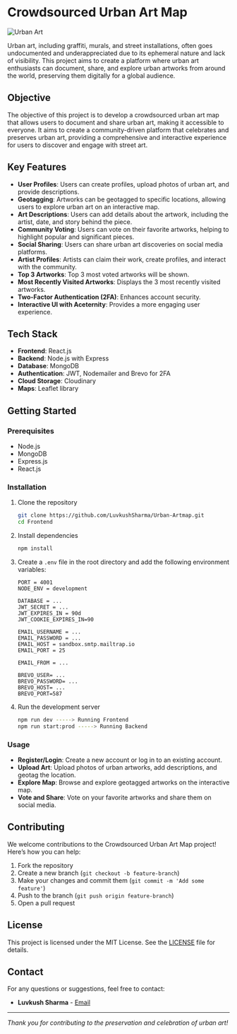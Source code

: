 # Crowdsourced Urban Art Map

![Urban Art](https://res.cloudinary.com/dx2vel6vy/image/upload/v1721455274/nhj7wc5hrqxlxfpr1lko.jpg)

Urban art, including graffiti, murals, and street installations, often goes undocumented and underappreciated due to its ephemeral nature and lack of visibility. This project aims to create a platform where urban art enthusiasts can document, share, and explore urban artworks from around the world, preserving them digitally for a global audience.

## Objective

The objective of this project is to develop a crowdsourced urban art map that allows users to document and share urban art, making it accessible to everyone. It aims to create a community-driven platform that celebrates and preserves urban art, providing a comprehensive and interactive experience for users to discover and engage with street art.

## Key Features

- **User Profiles**: Users can create profiles, upload photos of urban art, and provide descriptions.
- **Geotagging**: Artworks can be geotagged to specific locations, allowing users to explore urban art on an interactive map.
- **Art Descriptions**: Users can add details about the artwork, including the artist, date, and story behind the piece.
- **Community Voting**: Users can vote on their favorite artworks, helping to highlight popular and significant pieces.
- **Social Sharing**: Users can share urban art discoveries on social media platforms.
- **Artist Profiles**: Artists can claim their work, create profiles, and interact with the community.
- **Top 3 Artworks**: Top 3 most voted artworks will be shown.
- **Most Recently Visited Artworks**: Displays the 3 most recently visited artworks.
- **Two-Factor Authentication (2FA)**: Enhances account security.
- **Interactive UI with Aceternity**: Provides a more engaging user experience.

## Tech Stack

- **Frontend**: React.js
- **Backend**: Node.js with Express
- **Database**: MongoDB
- **Authentication**: JWT, Nodemailer and Brevo for 2FA
- **Cloud Storage**: Cloudinary
- **Maps**: Leaflet library

## Getting Started

### Prerequisites

- Node.js
- MongoDB
- Express.js
- React.js

### Installation

1. Clone the repository
    ```bash
    git clone https://github.com/LuvkushSharma/Urban-Artmap.git
    cd Frontend
    ```

2. Install dependencies
    ```bash
    npm install
    ```

3. Create a `.env` file in the root directory and add the following environment variables:
    ```env
    PORT = 4001
    NODE_ENV = development

    DATABASE = ...
    JWT_SECRET = ...
    JWT_EXPIRES_IN = 90d
    JWT_COOKIE_EXPIRES_IN=90

    EMAIL_USERNAME = ...
    EMAIL_PASSWORD = ...
    EMAIL_HOST = sandbox.smtp.mailtrap.io
    EMAIL_PORT = 25

    EMAIL_FROM = ...

    BREVO_USER= ...
    BREVO_PASSWORD= ...
    BREVO_HOST= ...
    BREVO_PORT=587
    ```

4. Run the development server
    ```bash
    npm run dev -----> Running Frontend
    npm run start:prod -----> Running Backend
    ```

### Usage

- **Register/Login**: Create a new account or log in to an existing account.
- **Upload Art**: Upload photos of urban artworks, add descriptions, and geotag the location.
- **Explore Map**: Browse and explore geotagged artworks on the interactive map.
- **Vote and Share**: Vote on your favorite artworks and share them on social media.

## Contributing

We welcome contributions to the Crowdsourced Urban Art Map project! Here’s how you can help:

1. Fork the repository
2. Create a new branch (`git checkout -b feature-branch`)
3. Make your changes and commit them (`git commit -m 'Add some feature'`)
4. Push to the branch (`git push origin feature-branch`)
5. Open a pull request

## License

This project is licensed under the MIT License. See the [LICENSE](LICENSE) file for details.

## Contact

For any questions or suggestions, feel free to contact:

- **Luvkush Sharma** - [Email](mailto:luvkush.sharma_cs.h21@gla.ac.in)

---

*Thank you for contributing to the preservation and celebration of urban art!*
